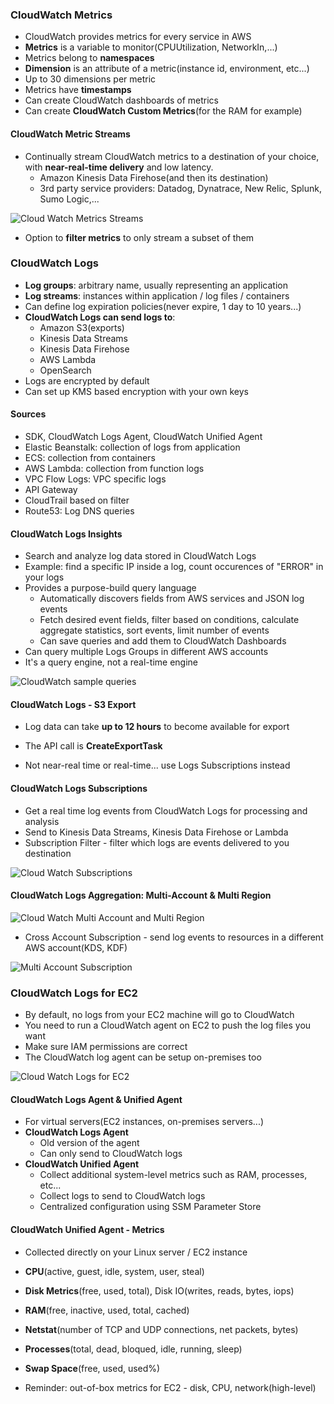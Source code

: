 ### CloudWatch Metrics

* CloudWatch provides metrics for every service in AWS
* **Metrics** is a variable to monitor(CPUUtilization, NetworkIn,...)
* Metrics belong to **namespaces**
* **Dimension** is an attribute of a metric(instance id, environment, etc...)
* Up to 30 dimensions per metric
* Metrics have **timestamps**
* Can create CloudWatch dashboards of metrics
* Can create **CloudWatch Custom Metrics**(for the RAM for example)


#### CloudWatch Metric Streams

* Continually stream CloudWatch metrics to a destination of your choice, with **near-real-time delivery** and low latency.
  * Amazon Kinesis Data Firehose(and then its destination)
  * 3rd party service providers: Datadog, Dynatrace, New Relic, Splunk, Sumo Logic,...

<img src="../images/monitoring/cloud-watch-metrics-streams.png" alt="Cloud Watch Metrics Streams">

* Option to **filter metrics** to only stream a subset of them

### CloudWatch Logs

* **Log groups**: arbitrary name, usually representing an application
* **Log streams**: instances within application / log files / containers
* Can define log expiration policies(never expire, 1 day to 10 years...)
* **CloudWatch Logs can send logs to**:
  * Amazon S3(exports)
  * Kinesis Data Streams
  * Kinesis Data Firehose
  * AWS Lambda
  * OpenSearch
* Logs are encrypted by default
* Can set up KMS based encryption with your own keys

#### Sources

* SDK, CloudWatch Logs Agent, CloudWatch Unified Agent
* Elastic Beanstalk: collection of logs from application
* ECS: collection from containers
* AWS Lambda: collection from function logs
* VPC Flow Logs: VPC specific logs
* API Gateway
* CloudTrail based on filter
* Route53: Log DNS queries

#### CloudWatch Logs Insights

* Search and analyze log data stored in CloudWatch Logs
* Example: find a specific IP inside a log, count occurences of "ERROR" in your logs
* Provides a purpose-build query language
  * Automatically discovers fields from AWS services and JSON log events
  * Fetch desired event fields, filter based on conditions, calculate aggregate statistics, sort events, limit number of events
  * Can save queries and add them to CloudWatch Dashboards
* Can query multiple Logs Groups in different AWS accounts
* It's a query engine, not a real-time engine

<img src="../images/monitoring/cloud-watch-sample-queries.png" alt="CloudWatch sample queries">

#### CloudWatch Logs - S3 Export

* Log data can take **up to 12 hours** to become available for export
* The API call is **CreateExportTask**

* Not near-real time or real-time... use Logs Subscriptions instead

#### CloudWatch Logs Subscriptions

* Get a real time log events from CloudWatch Logs for processing and analysis
* Send to Kinesis Data Streams, Kinesis Data Firehose or Lambda
* Subscription Filter - filter which logs are events delivered to you destination

<img src="../images/cloudwatch/cloud-watch-subscriptions.png" alt="Cloud Watch Subscriptions">


#### CloudWatch Logs Aggregation: Multi-Account & Multi Region

<img src="../images/cloudwatch/cloud-watch-multi-account-multi-region.png" alt="Cloud Watch Multi Account and Multi Region">

* Cross Account Subscription - send log events to resources in a different AWS account(KDS, KDF)

<img src="../images/cloudwatch/cloud-watch-multi-account-subscription.png" alt="Multi Account Subscription">

### CloudWatch Logs for EC2

* By default, no logs from your EC2 machine will go to CloudWatch
* You need to run a CloudWatch agent on EC2 to push the log files you want
* Make sure IAM permissions are correct
* The CloudWatch log agent can be setup on-premises too

<img src="../images/cloudwatch/cloud-watch-logs-for-ec2.png" alt="Cloud Watch Logs for EC2">

#### CloudWatch Logs Agent & Unified Agent

* For virtual servers(EC2 instances, on-premises servers...)
* **CloudWatch Logs Agent**
  * Old version of the agent
  * Can only send to CloudWatch logs
* **CloudWatch Unified Agent**
  * Collect additional system-level metrics such as RAM, processes, etc...
  * Collect logs to send to CloudWatch logs
  * Centralized configuration using SSM Parameter Store

#### CloudWatch Unified Agent - Metrics

* Collected directly on your Linux server / EC2 instance

* **CPU**(active, guest, idle, system, user, steal)
* **Disk Metrics**(free, used, total), Disk IO(writes, reads, bytes, iops)
* **RAM**(free, inactive, used, total, cached)
* **Netstat**(number of TCP and UDP connections, net packets, bytes)
* **Processes**(total, dead, bloqued, idle, running, sleep)
* **Swap Space**(free, used, used%)

* Reminder: out-of-box metrics for EC2 - disk, CPU, network(high-level)
